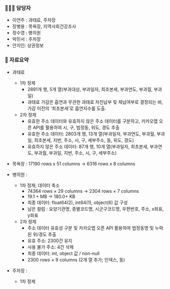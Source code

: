 ### 🧑‍🤝‍🧑 담당자
 - 이연주 : 과태료, 주차장
 - 장병용 : 목욕장, 지역사회건강조사
 - 정수영 : 병의원
 - 박민서 : 주차장
 - 안지인: 상권정보

### 📌 자료요약
- 과태료
  - 1차 정제
    - 2891개 행, 5개 열(부과대상, 부과일자, 최초본세, 부과연도, 부과월, 부과일)
    - 과태료 가감은 흡연과 무관한 과태료 자진납부 및 체납여부로 결정되는 바, 가감 이전의 '최초본세'로 흡연지수를 도출. 
  - 2차 정제
    - 유효한 주소 데이터와 유효하지 않은 주소 데이터를 구분하고, 카카오맵 오픈 API를 활용하여 시, 구, 법정동, 위도, 경도 추출
    - 유효한 주소 데이터: 2803개 행, 13개 열(부과일자, 부과연도, 부과월, 부과일, 최초본세, 지번, 주소, 시, 구, 세부주소, 동, 위도, 경도)
    - 유효하지 않은 주소 데이터: 87개 행, 10개 열(부과일자, 최초본세, 부과연도, 부과월, 부과일, 지번, 주소, 시, 구, 세부주소)
     
- 목욕장 : 17190 rows x 51 columns -> 6316 rows x 8 columns 

- 병의원 :
  - 1차 정제; 데이터 축소
    - 74364 rows × 29 columns  →  2304 rows × 7 columns
    - 19.1 + MB →  180.0+ KB
    - 최종 데이터: float64(2), int64(1), object(6) 값 구성
    - 남은 컬럼 : 요양기관명, 종별코드명, 시군구코드명, 우편번호, 주소, x좌표, y좌표
  - 2차 정제
    - 주소 데이터 유효성 구분 및 카카오맵 오픈 API 활용하여 법정동명 및 누락된 위/경도 추출
    - 유효 주소: 2300건 유지
    - 사용 불가 주소: 4건 삭제
    - 최종 데이터: int, object 값 / non-null 
    - 2300 rows × 9 columns (2개 열 추가; 인덱스, 동)

- 주차장 :
  - 1차 정제
